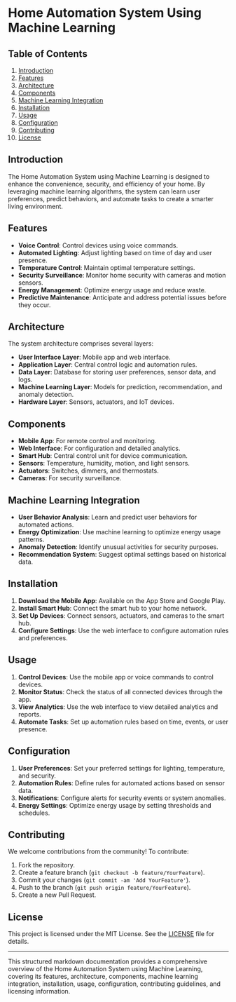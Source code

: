 # Home Automation System Using Machine Learning

## Table of Contents
1. [Introduction](#introduction)
2. [Features](#features)
3. [Architecture](#architecture)
4. [Components](#components)
5. [Machine Learning Integration](#machine-learning-integration)
6. [Installation](#installation)
7. [Usage](#usage)
8. [Configuration](#configuration)
9. [Contributing](#contributing)
10. [License](#license)

## Introduction
The Home Automation System using Machine Learning is designed to enhance the convenience, security, and efficiency of your home. By leveraging machine learning algorithms, the system can learn user preferences, predict behaviors, and automate tasks to create a smarter living environment.

## Features
- **Voice Control**: Control devices using voice commands.
- **Automated Lighting**: Adjust lighting based on time of day and user presence.
- **Temperature Control**: Maintain optimal temperature settings.
- **Security Surveillance**: Monitor home security with cameras and motion sensors.
- **Energy Management**: Optimize energy usage and reduce waste.
- **Predictive Maintenance**: Anticipate and address potential issues before they occur.

## Architecture
The system architecture comprises several layers:
- **User Interface Layer**: Mobile app and web interface.
- **Application Layer**: Central control logic and automation rules.
- **Data Layer**: Database for storing user preferences, sensor data, and logs.
- **Machine Learning Layer**: Models for prediction, recommendation, and anomaly detection.
- **Hardware Layer**: Sensors, actuators, and IoT devices.

## Components
- **Mobile App**: For remote control and monitoring.
- **Web Interface**: For configuration and detailed analytics.
- **Smart Hub**: Central control unit for device communication.
- **Sensors**: Temperature, humidity, motion, and light sensors.
- **Actuators**: Switches, dimmers, and thermostats.
- **Cameras**: For security surveillance.

## Machine Learning Integration
- **User Behavior Analysis**: Learn and predict user behaviors for automated actions.
- **Energy Optimization**: Use machine learning to optimize energy usage patterns.
- **Anomaly Detection**: Identify unusual activities for security purposes.
- **Recommendation System**: Suggest optimal settings based on historical data.

## Installation
1. **Download the Mobile App**: Available on the App Store and Google Play.
2. **Install Smart Hub**: Connect the smart hub to your home network.
3. **Set Up Devices**: Connect sensors, actuators, and cameras to the smart hub.
4. **Configure Settings**: Use the web interface to configure automation rules and preferences.

## Usage
1. **Control Devices**: Use the mobile app or voice commands to control devices.
2. **Monitor Status**: Check the status of all connected devices through the app.
3. **View Analytics**: Use the web interface to view detailed analytics and reports.
4. **Automate Tasks**: Set up automation rules based on time, events, or user presence.

## Configuration
1. **User Preferences**: Set your preferred settings for lighting, temperature, and security.
2. **Automation Rules**: Define rules for automated actions based on sensor data.
3. **Notifications**: Configure alerts for security events or system anomalies.
4. **Energy Settings**: Optimize energy usage by setting thresholds and schedules.

## Contributing
We welcome contributions from the community! To contribute:
1. Fork the repository.
2. Create a feature branch (`git checkout -b feature/YourFeature`).
3. Commit your changes (`git commit -am 'Add YourFeature'`).
4. Push to the branch (`git push origin feature/YourFeature`).
5. Create a new Pull Request.

## License
This project is licensed under the MIT License. See the [LICENSE](LICENSE) file for details.

---

This structured markdown documentation provides a comprehensive overview of the Home Automation System using Machine Learning, covering its features, architecture, components, machine learning integration, installation, usage, configuration, contributing guidelines, and licensing information.